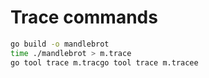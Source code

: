 # Trace commands

```bash
go build -o mandlebrot
time ./mandlebrot > m.trace
go tool trace m.tracgo tool trace m.tracee
```
